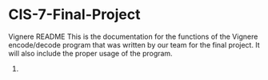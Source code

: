 # CIS-7-Final-Project
Vignere README
This is the documentation for the functions of the Vignere encode/decode program that was written by our team for the final project. It will also include the proper usage of the program.

1.
